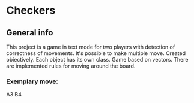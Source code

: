 # Checkers
## General info
This project is a game in text mode for two players with detection of correctness of movements. It's possible to make multiple move.
Created obiectively. Each object has its own class. Game based on vectors. There are implemented rules for moving around the board.
### Exemplary move:
A3 B4
